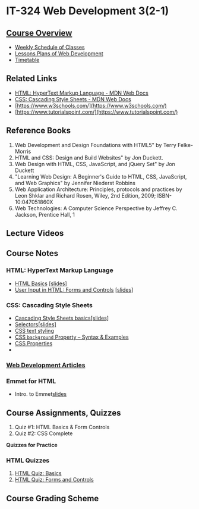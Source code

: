 # IT-324 Web Development 3(2-1)

## [Course Overview](docs/course-overview-it-324.md)

- [Weekly Schedule of Classes](#)
- [Lessons Plans of Web Development](docs/lesson-plans-it-324.md)
- [Timetable](docs/timetable-it-324.md)
  
## Related Links

- [HTML: HyperText Markup Language - MDN Web Docs](https://developer.mozilla.org/en-US/docs/Web/HTML)
- [CSS: Cascading Style Sheets - MDN Web Docs](https://developer.mozilla.org/en-US/docs/Web/CSS)
- [https://www.w3schools.com/](https://www.w3schools.com/)
- [https://www.tutorialspoint.com/](https://www.tutorialspoint.com/)

## Reference Books

1. Web Development and Design Foundations with HTML5" by Terry Felke-Morris
2. HTML and CSS: Design and Build Websites" by Jon Duckett.
1. Web Design with HTML, CSS, JavaScript, and jQuery Set" by Jon Duckett
2. "Learning Web Design: A Beginner's Guide to HTML, CSS, JavaScript, and Web Graphics" by Jennifer Niederst Robbins
3. Web Application Architecture: Principles, protocols and practices by Leon Shklar and Richard Rosen, Wiley, 2nd Edition, 2009; ISBN-10:047051860X
4. Web Technologies: A Computer Science Perspective by Jeffrey C. Jackson, Prentice Hall, 1

## Lecture Videos
  
## Course Notes

### HTML: HyperText Markup Language

- [HTML Basics](../html-css/docs/html-basics.md) [[slides]](https://docs.google.com/presentation/d/1lkOvcwqJAuqOxorM3En3wtydL5hgcK6A399ZqR-Q_bs/export?format=pdf)
- [User Input in HTML: Forms and Controls](../html-css/docs/html-forms-controls.md) [[slides]](https://docs.google.com/presentation/d/1U3uqqBbtV7-9KsFIT_b4KB4l5dMlsrR4yxUFbJHtl_Y/export?format=pdf)

### CSS: Cascading Style Sheets

- [Cascading Style Sheets basics](../html-css/docs/css-basics.md)[[slides]](https://docs.google.com/presentation/d/1YPv-nuxdL8wu_1RWu_nwvRYROiSGPNrC3HaensNWpi0/export?format=pdf)
- [Selectors](../html-css/docs/css-selectors.md)[[slides]](https://docs.google.com/presentation/d/1iUu9FIBMNmZ7uD49wa8Ga_lfx5DJ8HjI7-FXhx5Dufc/export?format=pdf)
- [CSS text styling](../html-css/docs/css-text-styling.md)
- [CSS `background` Property – Syntax & Examples](../html-css/docs/background-styling.md)
- [CSS Properties](../html-css/docs/css-properties.md)
- 

### [Web Development Articles](../html-css/posts/)

### Emmet for HTML

- Intro. to Emmet[slides](https://docs.google.com/presentation/d/1eFoopFlJL_8EqV2W1-F2gFvGdMTFNkfJUBCdmDPCfkI/export?format=pdf)

## Course Assignments, Quizzes

1. Quiz #1: HTML Basics & Form Controls
2. Quiz #2: CSS Complete
   
**Quizzes for Practice**

### HTML Quizzes

1. [HTML Quiz: Basics](../html-css/quizzes/html-basics-quiz.md)
2. [HTML Quiz: Forms and Controls](../html-css/quizzes/html-forms-controls-quiz.md)

## Course Grading Scheme

<script async src="https://pagead2.googlesyndication.com/pagead/js/adsbygoogle.js?client=ca-pub-1602443888929206"
     crossorigin="anonymous"></script>
<!-- display square -->
<ins class="adsbygoogle"
     style="display:block"
     data-ad-client="ca-pub-1602443888929206"
     data-ad-slot="9845543342"
     data-ad-format="auto"
     data-full-width-responsive="true"></ins>
<script>
     (adsbygoogle = window.adsbygoogle || []).push({});
</script>